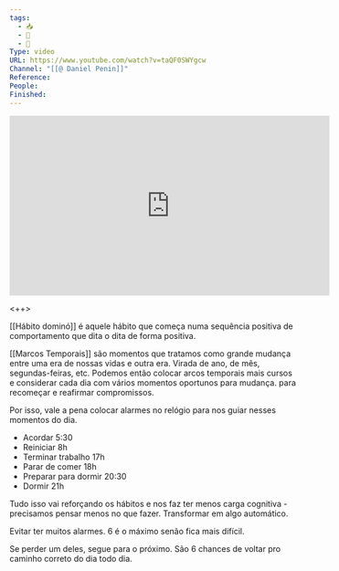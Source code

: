 ```yaml
---
tags:
  - 📥
  - 🎥
  - 🔴
Type: video
URL: https://www.youtube.com/watch?v=taQF0SWYgcw
Channel: "[[@ Daniel Penin]]"
Reference: 
People: 
Finished:
---
```

<center>
	<iframe width="560" height="315" src="https://www.youtube.com/embed/taQF0SWYgcw" frameborder="0" allow="accelerometer; autoplay; encrypted-media; gyroscope; picture-in-picture" allow-fullscreen></iframe>
</center>

<++>

[[Hábito dominó]] é aquele hábito que começa numa sequência positiva de comportamento que dita o dita de forma positiva.

[[Marcos Temporais]] são momentos que tratamos como grande mudança entre uma era de nossas vidas e outra era. Virada de ano, de mês, segundas-feiras, etc. Podemos então colocar arcos temporais mais cursos e considerar cada dia com vários momentos oportunos para mudança. para recomeçar e reafirmar compromissos.

Por isso, vale a pena colocar alarmes no relógio para nos guiar nesses momentos do dia.

- Acordar 5:30
- Reiniciar 8h
- Terminar trabalho 17h
- Parar de comer 18h
- Preparar para dormir 20:30
- Dormir 21h

Tudo isso vai reforçando os hábitos e nos faz ter menos carga cognitiva - precisamos pensar menos no que fazer. Transformar em algo automático.

Evitar ter muitos alarmes. 6 é o máximo senão fica mais difícil.

Se perder um deles, segue para o próximo. São 6 chances de voltar pro caminho correto do dia todo dia.